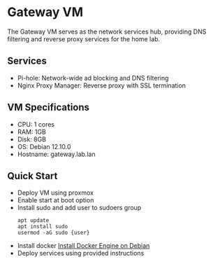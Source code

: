 # Gateway VM

The Gateway VM serves as the network services hub, providing DNS filtering and reverse proxy services for the home lab.

## Services
- Pi-hole: Network-wide ad blocking and DNS filtering 
- Nginx Proxy Manager: Reverse proxy with SSL termination 

## VM Specifications
- CPU: 1 cores 
- RAM: 1GB 
- Disk: 8GB 
- OS: Debian 12.10.0
- Hostname: gateway.lab.lan

## Quick Start
- Deploy VM using proxmox
- Enable start at boot option
- Install sudo and add user to sudoers group
  ```
  apt update
  apt install sudo
  usermod -aG sudo {user}
  ```
- Install docker [Install Docker Engine on Debian](https://docs.docker.com/engine/install/debian/)
- Deploy services using provided instructions 
